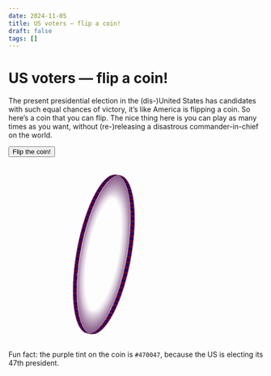 ```yaml
---
date: 2024-11-05
title: US voters — flip a coin!
draft: false
tags: []
---
```


<style>
	/* To do: clean up this code! */
	:root {
		--pi: 3.14159265358979;
		--coin-diameter: min(20rem, 50vw);
		--coin-thickness: calc(var(--coin-diameter) / 40);
		/* --coin-spokes-count: 48; This should be the number of children of #coin-spokes */
		--coin-edge-count: 48; /* This should be the number of children of #coin-edge */
		--coin-edge-face-length: calc(var(--coin-diameter) * var(--pi) / var(--coin-edge-count));
		/* --coin-spokes-background: repeating-linear-gradient(darkblue 0%, darkred calc(0.25 * var(--coin-diameter)), darkblue calc(0.5 * var(--coin-diameter))); */
		--coin-edge-background: repeating-linear-gradient(darkblue 0%, darkred calc(0.25 * var(--coin-edge-face-length)), darkblue calc(0.5 * var(--coin-edge-face-length)));
		--animation-start-delay: -0.4s;
	}
	#coin-container {
		display: block;
		flex-shrink: 0;
		width: var(--coin-diameter);
		height: var(--coin-diameter);
		perspective: calc(10 * var(--coin-diameter));
		margin-top: 1rem;
		margin-bottom: 2rem;
	}
	#coin-container * {
		transform-style: preserve-3d;
	}
	#coin {
		width: 100%;
		height: 100%;
		position: relative;
		transition: rotate 0.5s;
		transform-style: preserve-3d;
		animation: 0.5s var(--animation-start-delay) infinite linear spin, 1.5s var(--animation-start-delay) infinite ease-in-out wobble;
		animation-play-state: paused;
		animation-fill-mode: forwards;
		animation-composition: accumulate;
		transform-origin: bottom;
	}
	.spinning #coin {
		animation-play-state: running;
	}
	.harris #coin {
		animation: 0.5s var(--animation-start-delay) 3 linear spin, 1.5s var(--animation-start-delay) 1 ease-in-out wobble;
	}
	.trump #coin {
		animation: 0.5s var(--animation-start-delay) 3 linear spin, 1.5s var(--animation-start-delay) 1 ease-in-out wobble;
		rotate: y 900deg;
	}
	/* The ::before & ::after would be on the <img> elements, but <img> elements can’t have pseudo-elements. */
	#coin::before, #coin::after {
		content: '';
		position: absolute;
		inset: 0;
		border-radius: 50%;
		background-image: radial-gradient(circle at 50% 50%, transparent, transparent, #470047);
	}
	#coin::before {
		translate: 0 0 calc(1px + var(--coin-thickness) / 2);
	}
	#coin::after {
		translate: 0 0 calc(-1px - var(--coin-thickness) / 2);
	}
	#coin-container img {
		position: absolute;
		width: 100%;
		height: 100%;
		aspect-ratio: 1 / 1;
		border-radius: 50%;
		backface-visibility: hidden;
	}
	#coin-container img:first-of-type {
		translate: 0 0 calc(var(--coin-thickness) / 2);
	}
	#coin-container img:last-of-type {
		rotate: y 180deg;
		translate: 0 0 calc(var(--coin-thickness) / -2);
	}
	/* #coin-spokes {
		display: none;
	}
	#coin-spokes div {
		width: var(--coin-thickness);
		height: var(--coin-diameter);
		position: absolute;
		top: 0;
		left: 50%;
		transform: translateX(-50%) rotateY(90deg) rotateX(calc(90deg + var(--index) * 360deg / var(--coin-spokes-count)));
	}
	#coin-spokes div::before {
		content: '';
		position: absolute;
		display: block;
		width: var(--coin-thickness);
		height: var(--coin-spokes-length);
		height: 100%;
		background: var(--coin-spokes-background);
		background-size: 100% 200%;
		background-position-y: calc(var(--coin-diameter) * var(--index) / var(--coin-spokes-count));
		backface-visibility: visible;
	} */
	#coin-edge div {
		width: var(--coin-thickness);
		height: var(--coin-diameter);
		position: absolute;
		top: 0;
		left: 50%;
		transform: translateX(-50%) rotateY(90deg) rotateX(calc(90deg + var(--index) * 360deg / var(--coin-edge-count)));
	}
	#coin-edge div::before {
		content: '';
		position: absolute;
		display: block;
		width: var(--coin-thickness);
		height: var(--coin-edge-face-length);
		background: var(--coin-edge-background);
		background-size: var(--coin-thickness) calc(2* var(--coin-edge-face-length));
		background-position-y: calc(var(--coin-edge-face-length) * var(--index) / var(--coin-edge-count));
		transform: rotateX(calc(90deg * (var(--coin-edge-count) - 2) / var(--coin-edge-count)));
		transform-origin: top;
		backface-visibility: visible;
	}

	@keyframes spin {
		from {
			rotate: y 0deg;
		}
		to {
			rotate: y 360deg;
		}
	}

	@keyframes wobble {
		0% {
			rotate: x 0deg;
		}
		25% {
			rotate: x 10deg;
		}
		50% {
			rotate: x 0deg;
		}
		75% {
			rotate: x -20deg;
		}
		100% {
			rotate: x 0deg;
		}
	}

	@media (min-width: 48rem) {
		/* #page-container {
			display: flex;
			gap: 1rem;
		} */
		#coin-container {
			shape-outside: circle(calc(50% + 2rem));
	 		float: left;
			margin-right: 2rem;
		}
	}

	.text.harris:not(.harris *) {
		display: none;
	}

	.text.trump:not(.trump *) {
		display: none;
	}

	.text h2 {
		margin-top: 0;
	}
</style>

# US voters — flip a coin!

The present presidential election in the (dis-)United States has candidates with such equal chances of victory, it’s like America is flipping a coin.
So here’s a coin that you can flip.
The nice thing here is you can play as many times as you want, without (re-)releasing a disastrous commander-in-chief on the world.

<button type="button" id="btn-spin">Flip the coin!</button>

<div id="page-container">

<!-- <fieldset>
	<legend>Coin state</legend>
	<label>
		<input type="radio" name="coin-state" value="spinning" />
		Spinning
	</label>
	<label>
		<input type="radio" name="coin-state" value="harris" />
		Kamala Harris
	</label>
	<label>
		<input type="radio" name="coin-state" value="trump" />
		Donald Trump
	</label>
</fieldset> -->

<div id="coin-container">
	<div id="coin">
		<img src="/blog/images/2024/harris.webp" alt="Kamala Harris" />
		<img src="/blog/images/2024/trump.webp" alt="Donald Trump" />
		<!-- <div id="coin-spokes">
			<div style="--index: 0;"></div>
			<div style="--index: 1;"></div>
			<div style="--index: 2;"></div>
			<div style="--index: 3;"></div>
			<div style="--index: 4;"></div>
			<div style="--index: 5;"></div>
			<div style="--index: 6;"></div>
			<div style="--index: 7;"></div>
			<div style="--index: 8;"></div>
			<div style="--index: 9;"></div>
			<div style="--index: 10;"></div>
			<div style="--index: 11;"></div>
			<div style="--index: 12;"></div>
			<div style="--index: 13;"></div>
			<div style="--index: 14;"></div>
			<div style="--index: 15;"></div>
			<div style="--index: 16;"></div>
			<div style="--index: 17;"></div>
			<div style="--index: 18;"></div>
			<div style="--index: 19;"></div>
			<div style="--index: 20;"></div>
			<div style="--index: 21;"></div>
			<div style="--index: 22;"></div>
			<div style="--index: 23;"></div>
			<div style="--index: 24;"></div>
			<div style="--index: 25;"></div>
			<div style="--index: 26;"></div>
			<div style="--index: 27;"></div>
			<div style="--index: 28;"></div>
			<div style="--index: 29;"></div>
			<div style="--index: 30;"></div>
			<div style="--index: 31;"></div>
			<div style="--index: 32;"></div>
			<div style="--index: 33;"></div>
			<div style="--index: 34;"></div>
			<div style="--index: 35;"></div>
			<div style="--index: 36;"></div>
			<div style="--index: 37;"></div>
			<div style="--index: 38;"></div>
			<div style="--index: 39;"></div>
			<div style="--index: 40;"></div>
			<div style="--index: 41;"></div>
			<div style="--index: 42;"></div>
			<div style="--index: 43;"></div>
			<div style="--index: 44;"></div>
			<div style="--index: 45;"></div>
			<div style="--index: 46;"></div>
			<div style="--index: 47;"></div>
		</div> -->
		<div id="coin-edge">
			<div style="--index: 0;"></div>
			<div style="--index: 1;"></div>
			<div style="--index: 2;"></div>
			<div style="--index: 3;"></div>
			<div style="--index: 4;"></div>
			<div style="--index: 5;"></div>
			<div style="--index: 6;"></div>
			<div style="--index: 7;"></div>
			<div style="--index: 8;"></div>
			<div style="--index: 9;"></div>
			<div style="--index: 10;"></div>
			<div style="--index: 11;"></div>
			<div style="--index: 12;"></div>
			<div style="--index: 13;"></div>
			<div style="--index: 14;"></div>
			<div style="--index: 15;"></div>
			<div style="--index: 16;"></div>
			<div style="--index: 17;"></div>
			<div style="--index: 18;"></div>
			<div style="--index: 19;"></div>
			<div style="--index: 20;"></div>
			<div style="--index: 21;"></div>
			<div style="--index: 22;"></div>
			<div style="--index: 23;"></div>
			<div style="--index: 24;"></div>
			<div style="--index: 25;"></div>
			<div style="--index: 26;"></div>
			<div style="--index: 27;"></div>
			<div style="--index: 28;"></div>
			<div style="--index: 29;"></div>
			<div style="--index: 30;"></div>
			<div style="--index: 31;"></div>
			<div style="--index: 32;"></div>
			<div style="--index: 33;"></div>
			<div style="--index: 34;"></div>
			<div style="--index: 35;"></div>
			<div style="--index: 36;"></div>
			<div style="--index: 37;"></div>
			<div style="--index: 38;"></div>
			<div style="--index: 39;"></div>
			<div style="--index: 40;"></div>
			<div style="--index: 41;"></div>
			<div style="--index: 42;"></div>
			<div style="--index: 43;"></div>
			<div style="--index: 44;"></div>
			<div style="--index: 45;"></div>
			<div style="--index: 46;"></div>
			<div style="--index: 47;"></div>
		</div>
	</div>
</div>

<div class="text harris">

<h2>The coin chooses Kamala Harris.</h2>

<p>She’s a prosecutor, not a felon.</p>
<p>She’d be the first female US president.</p>
<p>She says she’ll expand healthcare access (Obamacare) for elderly people.</p>
<p>If a hurricane hits, she might do more than throw some paper towels at people.</p>
<p>She would continue the West’s strong support for Ukraine against the Russian invasion.</p>
<p>Her running-mate Tim Walz seems fun — and he knows how to laugh at the far right when they’re being “weird”.</p>
<p>Her manifesto includes measures to make groceries cheaper.</p>
<p>She says she’ll crack down on price-gouging in pharmaceuticals.</p>
<p>Harris cast the deciding vote to pass the Inflation Reduction Act, which gave huge investments in renewable energy in the USA.</p>
<p>She probably won’t sell off much public land to rich pollutors.</p>
<p>She publicly says she wants a ceasefire in Gaza.</p>
<p>She intends to incentivise at least 1.2 million more affordable houses to be built, according to her manifesto.</p>
<p>Harris would give down-payments of up to $25k to people buying their first house.</p>
<p>She says she’ll reverse tax-cuts that Trump made for the ultra-wealthy.</p>
<p>Harris claims to offer “a new way forward for the middle class”.</p>
<p>Apparently she’s the first incumbent vice-president to visit a reproductive health-care clinic.</p>
<p>Her running-mate Tim Walz reduced gun violence by increasing background checks on fire-arm purchases.</p>
<p>Endorsed by Taylor Swift, Harrison Ford, Beyoncé, Bruce Springsteen, Katy Perry, Eminem, Cardi B, Lady Gaga, Billie Eilish (and Finneas), Arnold Schwarzenegger, Madonna, Bad Bunny, Jennifer Lopez, Samuel L Jackson…</p>
<p>Harris probably wouldn’t call Puerto Rico a “floating island of garbage”.</p>
<p>
	Harris’s running-mate Tim Walz seems to have been a principled and caring teacher.
	He even helped found his school’s first Gay-Straight Aliance, in the 1990s.
</p>
<p>She seems to be interested in tackling climate change.</p>
<p>Very importantly, she’s not Trump.</p>

</div>

<div class="text trump">

<h2>The coin chooses Donald Trump.</h2>

<p>He said he’d be a dictator “on day one”.</p>
<p>This guy said (wrongly) that wind turbines are killing thousands of bald eagles. And whales.</p>
<p>This guy whipped up racial hatred by falsely accusing Haitian immigrants of eating dogs and cats.</p>
<p>He took the US out the Paris Climate Accords.</p>
<p>He has repeatedly called global warming a hoax.</p>
<p>Inciting an insurrection isn’t really very good.</p>
<p>I think a president should have some convictions. But probably not criminal ones.</p>
<p>The guy tried to ban all Muslims from entering the USA.</p>
<p>His last presidency would have been even worse, if his staff had been more competent.</p>
<p>Trump would repeal the Affordable Care Act (Obamacare), replacing it with “concepts of a plan”. Whatever that is, it would be vastly expensive for anyone requiring a lot of medical treatment.</p>
<p>He boasted about sexually assaulting women. Then said it was just “locker-room talk”.</p>
<p>Seriously, how many women has he sexually assaulted?</p>
<p>After the 2020 election, he asked election officials in the state of Georgia to “find” 11,780 more votes for him.</p>
<p>His plan for enabling more Americans to own a house involves deporting millions of people deemed too foreign.</p>
<p>His running-mate JD Vance deliberately called legal residents “illegal aliens”, and says he intends to continue abusing language (and immigrants) in this way.</p>
<p>He still claims to have won the 2020 election!</p>
<p>Trump intends to put Robert F Kennedy in positions of high power.</p>
<p>Tax-cuts for the very rich!</p>
<p>Mar-a-Lago seems like an odd place for keeping boxes of state secrets.</p>
<p>Endorsed by Kid Rock. I don’t know who that is. Apparently a rapper.</p>
<p>
	His previous vice-president was an evangelical homophobe (Mike Pence).
	He rightly disagreed with Trump on the question of who won the 2020 election.
	Trump fans threatened to hang him for that.
</p>
<p>The Trump campaign (via “comedian” Tony Hinchcliffe) called Puerto Rico a “floating island of garbage”.</p>

</div>

</div>

<p style="clear: both">
	Fun fact: the purple tint on the coin is <code>#470047</code>, because the US is electing its 47th president.
</p>

<!--

Sources:
- Kamala Harris photo: https://en.wikipedia.org/wiki/File:Kamala_Harris_Vice_Presidential_Portrait.jpg
- Donald Trump photo: https://commons.wikimedia.org/wiki/File:Donald_Trump_official_portrait.jpg

 -->

<script>
	const body = document.querySelector('body')
	const coin = document.querySelector('#coin')
	// const coinStateRadios = [...document.querySelectorAll('input[name="coin-state"]')]
	// coinStateRadios.map(element => element.addEventListener('change', (e) => {
	// 	body.className = e.target.value;
	// }))

	const harrisParas = [...document.querySelectorAll('.text.harris p')]
	const trumpParas = [...document.querySelectorAll('.text.trump p')]

	function hideParasExceptOneAtRandom(winner) {
		const paras = winner === 'harris' ? harrisParas : trumpParas;
		const randomIndex = Math.floor(Math.random() * paras.length);
		// console.log({winner, paras, randomIndex})
		paras.forEach(para => para.setAttribute('hidden', ''));
		paras[randomIndex].removeAttribute('hidden');
	}

	const spinButton = document.querySelector("#btn-spin");
	spinButton.addEventListener("click", (e) => {
		spinButton.setAttribute("disabled", "")
		spinButton.textContent = "Flipping…"
		coin.style.rotate = "";
		body.className = "spinning";
		window.setTimeout(() => {
			const winner = Math.random() > 0.5 ? "harris" : "trump";
			body.className = winner;
			coin.style.rotate = winner === 'harris' ? "y 0deg" : 'y 180deg';
			hideParasExceptOneAtRandom(winner)
			spinButton.textContent = "Flip the coin"
			spinButton.removeAttribute("disabled")
		}, 3000)
	})

</script>
